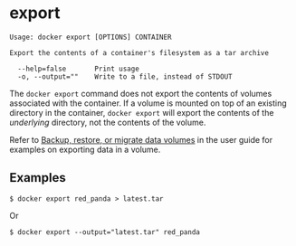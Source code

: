 <!--[metadata]>
+++
title = "export"
description = "The export command description and usage"
keywords = ["export, file, system, container"]
[menu.main]
parent = "smn_cli"
weight=1
+++
<![end-metadata]-->

# export

    Usage: docker export [OPTIONS] CONTAINER

    Export the contents of a container's filesystem as a tar archive

      --help=false       Print usage
      -o, --output=""    Write to a file, instead of STDOUT

The `docker export` command does not export the contents of volumes associated
with the container. If a volume is mounted on top of an existing directory in
the container, `docker export` will export the contents of the *underlying*
directory, not the contents of the volume.

Refer to [Backup, restore, or migrate data
volumes](/userguide/dockervolumes/#backup-restore-or-migrate-data-volumes) in
the user guide for examples on exporting data in a volume.

## Examples

    $ docker export red_panda > latest.tar

Or

    $ docker export --output="latest.tar" red_panda
